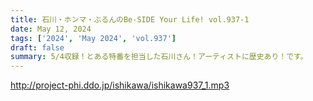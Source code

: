 ```yaml
---
title: 石川・ホンマ・ぶるんのBe-SIDE Your Life! vol.937-1
date: May 12, 2024
tags: ['2024', 'May 2024', 'vol.937']
draft: false
summary: 5/4収録！とある特番を担当した石川さん！アーティストに歴史あり！です。
---
```


http://project-phi.ddo.jp/ishikawa/ishikawa937_1.mp3
